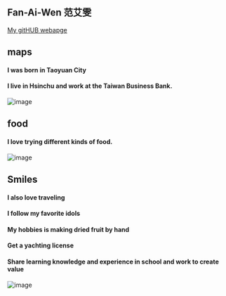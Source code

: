 ## Fan-Ai-Wen 范艾雯

[My gitHUB webapge](https://evan7352.github.io/)

## maps
#### I was born in Taoyuan City
#### I live in Hsinchu and work at the Taiwan Business Bank.
![image](https://github.com/user-attachments/assets/915322fc-f8f1-42a3-88e2-c36bb06ba665)


## food
#### I love trying different kinds of food. 
![image](https://github.com/user-attachments/assets/fa23aef8-f358-4ea8-af05-73748b9769dd)


## Smiles
#### I also love traveling 
#### I follow my favorite idols 
#### My hobbies is making dried fruit by hand
#### Get a yachting license
#### Share learning knowledge and experience in school and work to create value
![image](https://github.com/user-attachments/assets/c5d10afe-c087-4962-86d9-3926216ea24f)
 

